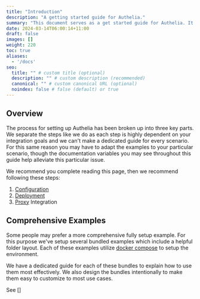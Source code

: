 ```yaml
---
title: "Introduction"
description: "A getting started guide for Authelia."
summary: "This document serves as a get started guide for Authelia. It contains links to various sections and has some key notes in questions frequently asked by people looking to perform setup for the first time."
date: 2024-03-14T06:00:14+11:00
draft: false
images: []
weight: 220
toc: true
aliases:
  - '/docs'
seo:
  title: "" # custom title (optional)
  description: "" # custom description (recommended)
  canonical: "" # custom canonical URL (optional)
  noindex: false # false (default) or true
---
```


## Overview

The process for setting up Authelia has been broken up into three key parts. We separate the steps like we do as each
step is highly dependent on your integration goals and we can't make a dedicated guide for every scenario. For this same
reason you may have to adapt the examples to your particular scenario, though the documentation variables you may see
throughout this guide help alleviate this particular issue.

We recommend you complete reading this page, then we recommend following these steps:

1. [Configuration](configuration.md)
2. [Deployment](deployment.md)
3. [Proxy](proxy.md) Integration

## Comprehensive Examples

Some people may prefer a more comprehensive fully setup example. For this purpose we've setup several bundled examples
which include a helpful folder layout. Each of these examples utilize [docker compose] to setup the environment.

We have a dedicated guide for each of these bundles to explain how to use them most effectively. We also design the
bundles intentionally to make them easy to customize to most use cases.

See []

[docker compose]: https://docs.docker.com/compose/
